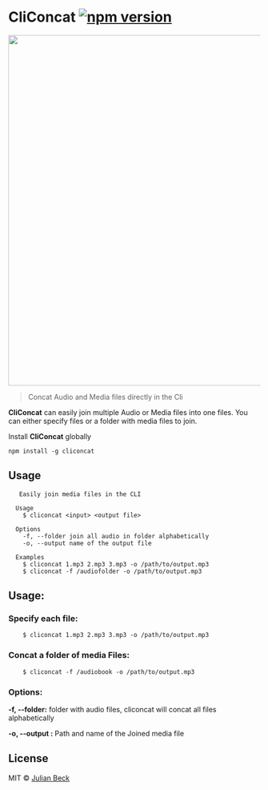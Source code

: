
# CliConcat [![npm version](https://badge.fury.io/js/cliconcat.svg)](https://badge.fury.io/js/cliconcat)
<p >
  <img width="700" src="https://rawcdn.githack.com/jufabeck2202/cliconcat/c0d161db214b84e279c5dc29acecaf7f64337150/cliconcat.svg">
</p>

> Concat Audio and Media files directly in the Cli

**CliConcat** can easily join multiple Audio or Media files into one files. You can either specify files or a folder with media files to join.

Install **CliConcat** globally

```shell
npm install -g cliconcat
```
## Usage
```shell
   Easily join media files in the CLI

  Usage
    $ cliconcat <input> <output file>
 
  Options
    -f, --folder join all audio in folder alphabetically
    -o, --output name of the output file
 
  Examples
    $ cliconcat 1.mp3 2.mp3 3.mp3 -o /path/to/output.mp3
    $ cliconcat -f /audiofolder -o /path/to/output.mp3 
```
## Usage: 
### Specify each file:
```shell
    $ cliconcat 1.mp3 2.mp3 3.mp3 -o /path/to/output.mp3
```
### Concat a folder of media Files:
```shell
    $ cliconcat -f /audiobook -o /path/to/output.mp3 
```
### Options:
**-f, --folder:** folder with audio files, cliconcat will concat all files alphabetically

**-o, --output :** Path and name of the Joined media file

## License

MIT © [Julian Beck](https://github.com/jufabeck2202)